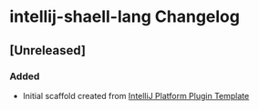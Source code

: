 <!-- Keep a Changelog guide -> https://keepachangelog.com -->

# intellij-shaell-lang Changelog

## [Unreleased]
### Added
- Initial scaffold created from [IntelliJ Platform Plugin Template](https://github.com/JetBrains/intellij-platform-plugin-template)
